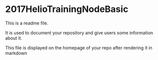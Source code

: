 # 2017HelioTrainingNodeBasic

This is a readme file.

It is used to document your repository and give users some information about it.

This file is displayed on the homepage of your repo after rendering it in markdown
